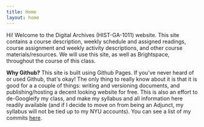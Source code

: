 ```yaml
---
title: Home
layout: home
---
```


Hi! Welcome to the Digital Archives (HIST-GA-1011) website. This site contains a course description, weekly schedule and assigned readings, course assignment and weekly activity descriptions, and other course materials/resources. We will use this site, as well as Brightspace, throughout the course of this class.

<b>Why Github?</b>
This site is built using Github Pages. If you've never heard of or used Github, that's okay! The only thing to really know about it is that it is good for a a couple of things: writing and versioning documents, and publishing/hosting a decent looking website for free. This is also an effort to de-Googleify my class, and make my syllabus and all information here readily available (and if I decide to move on from being an Adjunct, my syllabus will not be tied up to my NYU accounts). You can see a list of my commits <a href="https://github.com/digital-archives/HISTGA1011/commits/main/" target="_blank">here</a>.

